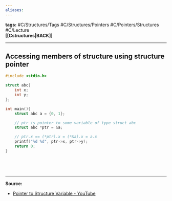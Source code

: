 ```yaml
---
aliases:
---
```

**tags:** #C/Structures/Tags #C/Structures/Pointers #C/Pointers/Structures #C/Lecture  
**[[Cstructures|BACK]]**

---
## Accessing members of structure using structure pointer
```C
#include <stdio.h>

struct abc{
    int x;
    int y;
};

int main(){
    struct abc a = {0, 1};

    // ptr is pointer to some variable of type struct abc
    struct abc *ptr = &a;

    // ptr.x == (*ptr).x = (*&a).x = a.x
    printf("%d %d", ptr->x, ptr->y);
    return 0;
}
```

# 

<br>

---
**Source:**
- [Pointer to Structure Variable - YouTube](https://www.youtube.com/watch?v=VsnXsfNstVw&list=PLBlnK6fEyqRhX6r2uhhlubuF5QextdCSM&index=157)